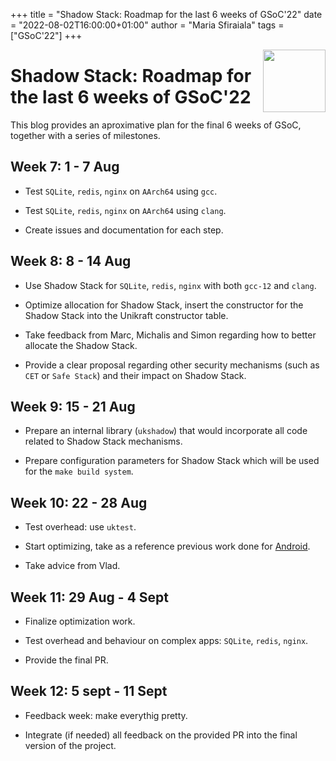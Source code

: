 
+++
title = "Shadow Stack: Roadmap for the last 6 weeks of GSoC'22"
date = "2022-08-02T16:00:00+01:00"
author = "Maria Sfiraiala"
tags = ["GSoC'22"]
+++

<img width="100px" src="https://summerofcode.withgoogle.com/assets/media/gsoc-2022-badge.svg" align="right" />

# Shadow Stack: Roadmap for the last 6 weeks of GSoC'22

This blog provides an aproximative plan for the final 6 weeks of GSoC, together with a series of milestones.

## Week 7: 1 - 7 Aug

* Test `SQLite`, `redis`, `nginx` on `AArch64` using `gcc`.

* Test `SQLite`, `redis`, `nginx` on `AArch64` using `clang`.

* Create issues and documentation for each step.

## Week 8: 8 - 14 Aug

* Use Shadow Stack for `SQLite`, `redis`, `nginx` with both `gcc-12` and `clang`.

* Optimize allocation for Shadow Stack, insert the constructor for the Shadow Stack into the Unikraft constructor table.

* Take feedback from Marc, Michalis and Simon regarding how to better allocate the Shadow Stack.

* Provide a clear proposal regarding other security mechanisms (such as `CET` or `Safe Stack`) and their impact on Shadow Stack.

## Week 9: 15 - 21 Aug

* Prepare an internal library (`ukshadow`) that would incorporate all code related to Shadow Stack mechanisms.

* Prepare configuration parameters for Shadow Stack which will be used for the `make build system`.

## Week 10: 22 - 28 Aug

* Test overhead: use `uktest`.

* Start optimizing, take as a reference previous work done for [Android](https://android-review.googlesource.com/c/kernel/common/+/694163).

* Take advice from Vlad.

## Week 11: 29 Aug - 4 Sept

* Finalize optimization work.

* Test overhead and behaviour on complex apps: `SQLite`, `redis`, `nginx`.

* Provide the final PR.

## Week 12: 5 sept - 11 Sept

* Feedback week: make everythig pretty.

* Integrate (if needed) all feedback on the provided PR into the final version of the project.